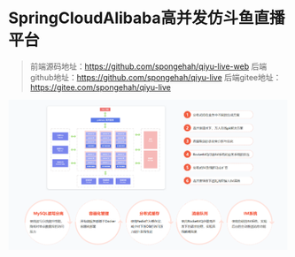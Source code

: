 # SpringCloudAlibaba高并发仿斗鱼直播平台

> 前端源码地址：https://github.com/spongehah/qiyu-live-web
> 后端github地址：https://github.com/spongehah/qiyu-live
> 后端gitee地址：https://gitee.com/spongehah/qiyu-live

![image-20240226010933136](image/README.assets/image-20240226010933136.png)
